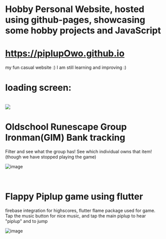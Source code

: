 # Hobby Personal Website, hosted using github-pages, showcasing some hobby projects and JavaScript
<h1><a href="https://piplupowo.github.io/">https://piplupOwo.github.io</a></h1>
<p>my fun casual website :) I am still learning and improving :)</p>

<h1>loading screen: </h1>
<br>
<img src="https://github.com/piplupOwo/piplupOwo.github.io/blob/main/resources/bg3.gif?raw=true" />

<br>
<h1>Oldschool Runescape Group Ironman(GIM) Bank tracking</h1>
<p>Filter and see what the group has! See which individual owns that item! (though we have stopped playing the game)</p>

![image](https://user-images.githubusercontent.com/82926705/194711190-a6ecbfae-526a-41dc-a007-d7870546689a.png)

<br>
<h1>Flappy Piplup game using flutter</h1>
<p>firebase integration for highscores, flutter flame package used for game. Tap the music button for nice music, and tap the main piplup to hear "piplup" and to jump</p>

![image](https://user-images.githubusercontent.com/82926705/194711326-55adc91d-f199-4f74-9486-0210c084bfcc.png)
